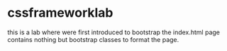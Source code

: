 # cssframeworklab

this is a lab where were first introduced to bootstrap
the index.html page contains nothing but bootstrap classes to format the page.
